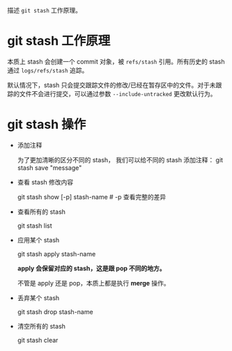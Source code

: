描述 `git stash` 工作原理。

# git stash 工作原理

本质上 stash 会创建一个 commit 对象，被 `refs/stash` 引用。所有历史的 stash 通过 `logs/refs/stash` 追踪。

默认情况下，stash 只会提交跟踪文件的修改/已经在暂存区中的文件。对于未跟踪的文件不会进行提交，可以通过参数 `--include-untracked` 更改默认行为。

# git stash 操作

- 添加注释

    为了更加清晰的区分不同的 stash， 我们可以给不同的 stash 添加注释： git stash save "message"


- 查看 stash 修改内容

    git stash show [-p] stash-name # -p 查看完整的差异


- 查看所有的 stash

    git stash list


- 应用某个 stash

    git stash apply stash-name

    **apply 会保留对应的 stash，这是跟 pop 不同的地方。**

    不管是 apply 还是 pop，本质上都是执行 **merge** 操作。


- 丢弃某个 stash

    git stash drop stash-name


- 清空所有的 stash

    git stash clear